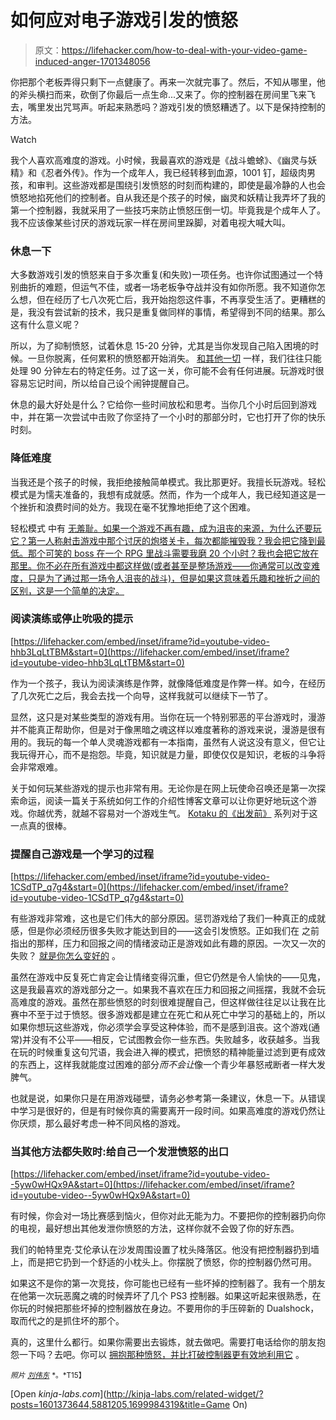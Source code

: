# 如何应对电子游戏引发的愤怒

> 原文：<https://lifehacker.com/how-to-deal-with-your-video-game-induced-anger-1701348056>

你把那个老板弄得只剩下一点健康了。再来一次就完事了。然后，不知从哪里，他的斧头横扫而来，砍倒了你最后一点生命...又来了。你的控制器在房间里飞来飞去，嘴里发出咒骂声。听起来熟悉吗？游戏引发的愤怒糟透了。以下是保持控制的方法。

Watch

我个人喜欢高难度的游戏。小时候，我最喜欢的游戏是《战斗蟾蜍》、《幽灵与妖精》和《忍者外传》。作为一个成年人，我已经转移到血源，1001 钉，超级肉男孩，和审判。这些游戏都是围绕引发愤怒的时刻而构建的，即使是最冷静的人也会愤怒地掐死他们的控制者。自从我还是个孩子的时候，幽灵和妖精让我弄坏了我的第一个控制器，我就采用了一些技巧来防止愤怒压倒一切。毕竟我是个成年人了。我不应该像某些讨厌的游戏玩家一样在房间里跺脚，对着电视大喊大叫。

### 休息一下

大多数游戏引发的愤怒来自于多次重复(和失败)一项任务。也许你试图通过一个特别曲折的难题，但运气不佳，或者一场老板争夺战并没有如你所愿。我不知道你怎么想，但在经历了七八次死亡后，我开始抱怨这件事，不再享受生活了。更糟糕的是，我没有尝试新的技术，我只是重复做同样的事情，希望得到不同的结果。那么这有什么意义呢？

所以，为了抑制愤怒，试着休息 15-20 分钟，尤其是当你发现自己陷入困境的时候。一旦你脱离，任何累积的愤怒都开始消失。 [和其他一切](https://lifehacker.com/the-trick-to-accomplishing-more-by-doing-less-take-bre-5867995) 一样，我们往往只能处理 90 分钟左右的特定任务。过了这一关，你可能不会有任何进展。玩游戏时很容易忘记时间，所以给自己设个闹钟提醒自己。

休息的最大好处是什么？它给你一些时间放松和思考。当你几个小时后回到游戏中，并在第一次尝试中击败了你坚持了一个小时的那部分时，它也打开了你的快乐时刻。

### 降低难度

当我还是个孩子的时候，我拒绝接触简单模式。我比那更好。我擅长玩游戏。轻松模式是为懦夫准备的，我想有成就感。然而，作为一个成年人，我已经知道这是一个挫折和浪费时间的处方。我现在毫不犹豫地拒绝了这个困难。

轻松模式 中有 [无羞耻。如果一个游戏不再有趣，成为沮丧的来源，为什么还要玩它？第一人称射击游戏中那个讨厌的炮塔关卡，每次都能摧毁我？我会把它降到最低。那个可笑的 boss 在一个 RPG 里战斗需要我磨 20 个小时？我也会把它放在那里。你不必在所有游戏中都这样做(或者甚至是整场游戏——你通常可以改变难度，只是为了通过那一场令人沮丧的战斗)，但是如果这意味着乐趣和挫折之间的区别，这是一个简单的决定。](https://kotaku.com/learning-to-love-easy-mode-5971594)

### 阅读演练或停止吮吸的提示

 [https://lifehacker.com/embed/inset/iframe?id=youtube-video-hhb3LqLtTBM&start=0](https://lifehacker.com/embed/inset/iframe?id=youtube-video-hhb3LqLtTBM&start=0) 

作为一个孩子，我认为阅读演练是作弊，就像降低难度是作弊一样。如今，在经历了几次死亡之后，我会去找一个向导，这样我就可以继续下一节了。

显然，这只是对某些类型的游戏有用。当你在玩一个特别邪恶的平台游戏时，漫游并不能真正帮助你，但是对于像黑暗之魂这样以难度著称的游戏来说，漫游是很有用的。我玩的每一个单人灵魂游戏都有一本指南，虽然有人说这没有意义，但它让我玩得开心，而不是抱怨。毕竟，知识就是力量，即使仅仅是知识，老板的斗争将会非常艰难。

关于如何玩某些游戏的提示也非常有用。无论你是在网上玩使命召唤还是第一次探索命运，阅读一篇关于系统如何工作的介绍性博客文章可以让你更好地玩这个游戏。你越优秀，就越不容易对一个游戏生气。 [Kotaku 的《出发前》](http://kotaku.com/tag/before-you-start) 系列对于这一点真的很棒。

### 提醒自己游戏是一个学习的过程

 [https://lifehacker.com/embed/inset/iframe?id=youtube-video-1CSdTP_q7g4&start=0](https://lifehacker.com/embed/inset/iframe?id=youtube-video-1CSdTP_q7g4&start=0) 

有些游戏非常难，这也是它们伟大的部分原因。惩罚游戏给了我们一种真正的成就感，但是你必须经历很多失败才能达到目的——这会引发愤怒。正如我们在 之前指出的那样，压力和回报之间的情绪波动正是游戏如此有趣的原因。一次又一次的失败？ [就是你怎么变好的](http://lifehacker.com/reframe-how-you-think-about-failure-by-changing-its-def-596193760#_ga=1.142514546.1132973242.1412273304) 。

虽然在游戏中反复死亡肯定会让情绪变得沉重，但它仍然是令人愉快的——见鬼，这是我最喜欢的游戏部分之一。如果我不喜欢在压力和回报之间摇摆，我就不会玩高难度的游戏。虽然在那些愤怒的时刻很难提醒自己，但这样做往往足以让我在比赛中不至于过于愤怒。很多游戏都是建立在死亡和从死亡中学习的基础上的，所以如果你想玩这些游戏，你必须学会享受这种体验，而不是感到沮丧。这个游戏(通常)并没有不公平——相反，它试图教会你一些东西。失败越多，收获越多。当我在玩的时候重复这句咒语，我会进入禅的模式，把愤怒的精神能量过滤到更有成效的东西上，这样我就能度过困难的部分*而不会让*像一个青少年暴怒戒断者一样大发脾气。

也就是说，如果你只是在用游戏碰壁，请务必参考第一条建议，休息一下。从错误中学习是很好的，但是有时候你真的需要离开一段时间。如果高难度的游戏仍然让你厌烦，那么最好考虑一种不同风格的游戏。

### 当其他方法都失败时:给自己一个发泄愤怒的出口

 [https://lifehacker.com/embed/inset/iframe?id=youtube-video--5yw0wHQx9A&start=0](https://lifehacker.com/embed/inset/iframe?id=youtube-video--5yw0wHQx9A&start=0) 

有时候，你会对一场比赛感到恼火，但你对此无能为力。不要把你的控制器扔向你的电视，最好想出其他发泄你愤怒的方法，这样你就不会毁了你的好东西。

我们的帕特里克·艾伦承认在沙发周围设置了枕头降落区。他没有把控制器扔到墙上，而是把它扔到一个舒适的小枕头上。你摆脱了愤怒，你的控制器仍然可用。

如果这不是你的第一次竞技，你可能也已经有一些坏掉的控制器了。我有一个朋友在他第一次玩恶魔之魂的时候弄坏了几个 PS3 控制器。如果这听起来很熟悉，在你玩的时候把那些坏掉的控制器放在身边。不要用你的手压碎新的 Dualshock，取而代之的是抓住坏的那个。

真的，这里什么都行。如果你需要出去锻炼，就去做吧。需要打电话给你的朋友抱怨一下吗？去吧。你可以 [拥抱那种愤怒，并比打破控制器更有效地利用它](http://lifehacker.com/how-to-manage-your-seething-rage-productively-1453235396) 。

<small>*照片*</small> [<small>*刘伟东*</small>](https://www.flickr.com/photos/kwl/4595324641/in/photolist-815eVc-4MCJqa-s6qvsE-dwtZP5-4ttuS7-cbk1RA-5HgjCG-4xP4wD-6QwhTh-7QNki6-hamUxh-8R87hk-cTJUFW-7QRbxG-6R2K2T-79Avrf-7QNjS2-7QRCkC-2E5Vve-8R86N4-4tpssp-NPsvz-4tprvZ-8km66r-8Rbeao-8Rbf6L-8Rbexy-8RbggE-bRb6Ja-bRb8Eg-bRb7zg-bBfKiW-bBfKg1-bCgotC-bCgoys-bCgqtd-bRb7Ve-bCgq2W-bQaoTK-bBfJ7G-bBfJhA-bBfJWW-bBfJYU-bRb7ZP-bRb8Ax-bRb8a6-bCgpJo-bQaptx-bBfJzw-bBfJJL) <small>*。*T15】</small>

[Open *kinja-labs.com*](http://kinja-labs.com/related-widget/?posts=1601373644,5881205,1699984319&title=Game On)